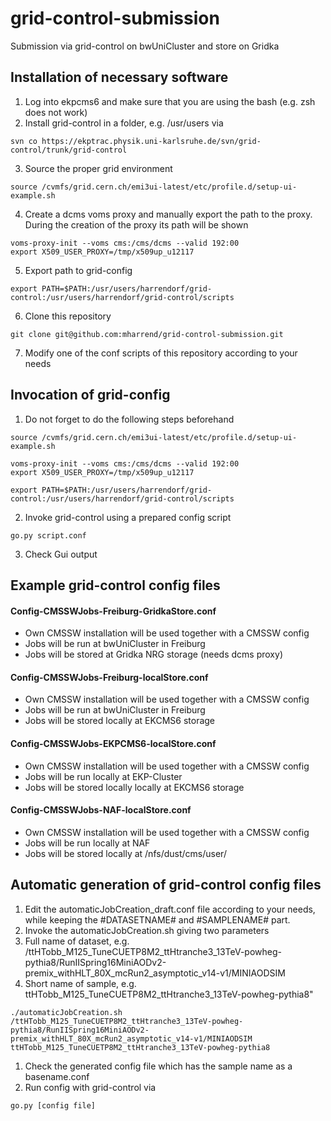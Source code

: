 # grid-control-submission
Submission via grid-control on bwUniCluster and store on Gridka

## Installation of necessary software
1. Log into ekpcms6 and make sure that you are using the bash (e.g. zsh does not work)
2. Install grid-control in a folder, e.g. /usr/users via

  ```
svn co https://ekptrac.physik.uni-karlsruhe.de/svn/grid-control/trunk/grid-control
  ```
3. Source the proper grid environment

  ```
source /cvmfs/grid.cern.ch/emi3ui-latest/etc/profile.d/setup-ui-example.sh
  ```
4. Create a dcms voms proxy and manually export the path to the proxy. During the creation of the proxy its path will be shown

  ```
voms-proxy-init --voms cms:/cms/dcms --valid 192:00
export X509_USER_PROXY=/tmp/x509up_u12117
```
5. Export path to grid-config

  ```
export PATH=$PATH:/usr/users/harrendorf/grid-control:/usr/users/harrendorf/grid-control/scripts
```
6. Clone this repository

  ```
git clone git@github.com:mharrend/grid-control-submission.git
```
7. Modify one of the conf scripts of this repository according to your needs

## Invocation of grid-config
1. Do not forget to do the following steps beforehand

  ```
source /cvmfs/grid.cern.ch/emi3ui-latest/etc/profile.d/setup-ui-example.sh

voms-proxy-init --voms cms:/cms/dcms --valid 192:00
export X509_USER_PROXY=/tmp/x509up_u12117

export PATH=$PATH:/usr/users/harrendorf/grid-control:/usr/users/harrendorf/grid-control/scripts
```
2. Invoke grid-control using a prepared config script

  ```
go.py script.conf
```
3. Check Gui output

## Example grid-control config files

#### Config-CMSSWJobs-Freiburg-GridkaStore.conf
* Own CMSSW installation will be used together with a CMSSW config
* Jobs will be run at bwUniCluster in Freiburg
* Jobs will be stored at Gridka NRG storage (needs dcms proxy)

#### Config-CMSSWJobs-Freiburg-localStore.conf
* Own CMSSW installation will be used together with a CMSSW config
* Jobs will be run at bwUniCluster in Freiburg
* Jobs will be stored locally at EKCMS6 storage

#### Config-CMSSWJobs-EKPCMS6-localStore.conf
* Own CMSSW installation will be used together with a CMSSW config
* Jobs will be run locally at EKP-Cluster
* Jobs will be stored locally locally at EKCMS6 storage

#### Config-CMSSWJobs-NAF-localStore.conf
* Own CMSSW installation will be used together with a CMSSW config
* Jobs will be run locally at NAF
* Jobs will be stored locally at /nfs/dust/cms/user/<user>



## Automatic generation of grid-control config files
1. Edit the automaticJobCreation_draft.conf file according to your needs, while keeping the #DATASETNAME# and #SAMPLENAME# part.
1. Invoke the automaticJobCreation.sh giving two parameters
  1. Full name of dataset, e.g. /ttHTobb_M125_TuneCUETP8M2_ttHtranche3_13TeV-powheg-pythia8/RunIISpring16MiniAODv2-premix_withHLT_80X_mcRun2_asymptotic_v14-v1/MINIAODSIM
  1. Short name of sample, e.g. ttHTobb_M125_TuneCUETP8M2_ttHtranche3_13TeV-powheg-pythia8"

  ```
  ./automaticJobCreation.sh /ttHTobb_M125_TuneCUETP8M2_ttHtranche3_13TeV-powheg-pythia8/RunIISpring16MiniAODv2-premix_withHLT_80X_mcRun2_asymptotic_v14-v1/MINIAODSIM ttHTobb_M125_TuneCUETP8M2_ttHtranche3_13TeV-powheg-pythia8
  ```
1. Check the generated config file which has the sample name as a basename.conf
1. Run config with grid-control via

  ```
  go.py [config file]
  ```

